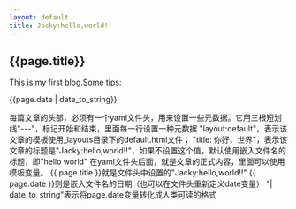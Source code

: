 ```yaml
---
layout: default
title: Jacky:hello,world!!
---
```


<h2>{{page.title}}</h2>
<p>
This is my first blog.Some tips:
</p>
<p>{{page.date | date_to_string}}</p>
 每篇文章的头部，必须有一个yaml文件头，用来设置一些元数据。它用三根短划线"---"，标记开始和结束，里面每一行设置一种元数据
 "layout:default"，表示该文章的模板使用_layouts目录下的default.html文件；
 "title: 你好，世界"，表示该文章的标题是"Jacky:hello,world!!"，如果不设置这个值，默认使用嵌入文件名的标题，即"hello world"
 在yaml文件头后面，就是文章的正式内容，里面可以使用模板变量。
 {{ page.title }}就是文件头中设置的"Jacky:hello,world!!"
 {{ page.date }}则是嵌入文件名的日期（也可以在文件头重新定义date变量）
 "| date_to_string"表示将page.date变量转化成人类可读的格式

